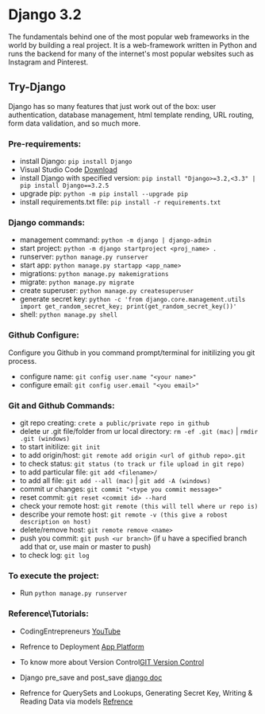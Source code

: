 # Django 3.2
The fundamentals behind one of the most popular web frameworks in the world by building a real project.
It is a web-framework written in Python and runs the backend for many of the internet's most popular websites such as Instagram and Pinterest.

## Try-Django
Django has so many features that just work out of the box: user authentication, database management, html template rending, URL routing, form data validation, and so much more.


###  Pre-requirements:
+ install Django: `pip install Django `
+ Visual Studio Code [Download](https://code.visualstudio.com/download)
+ install Django with specified version: `pip install "Django>=3.2,<3.3" | pip install Django==3.2.5`
+ upgrade pip: `python -m pip install --upgrade pip`
+ install requirements.txt file: `pip install -r requirements.txt`

### Django commands:
+ management command: `python -m django | django-admin`
+ start project: `python -m django startproject <proj_name> .`
+ runserver: `python manage.py runserver`
+ start app: `python manage.py startapp <app_name>`
+ migrations: `python manage.py makemigrations`
+ migrate: `python manage.py migrate`
+ create superuser: `python manage.py createsuperuser`
+ generate secret key: `python -c 'from django.core.management.utils import get_random_secret_key; print(get_random_secret_key())'`
+ shell:    `python manage.py shell`

### Github Configure:
Configure you Github in you command prompt/terminal for initilizing you git process.
+ configure name:   `git config user.name "<your name>"`
+ configure email:  `git config user.email "<you email>"`

### Git and Github Commands:
+ git repo creating:   `crete a public/private repo in github `
+ delete ur .git file/folder from ur local directory:		`rm -ef .git (mac)` | `rmdir .git (windows)` 
+ to start initilize:	`git init`
+ to add origin/host: 	`git remote add origin <url of github repo>.git`
+ to check status:		`git status (to track ur file upload in git repo)`
+ to add particular file:   `git add <filename>/ `
+ to add all file:   `git add --all (mac)` | `git add -A (windows)`
+ commit ur changes:		`git commit "<type you commit message>"`
+ reset commit:		`git reset <commit id> --hard`
+ check your remote host:	`git remote (this will tell where ur repo is)`
+ describe your remote host:     `git remote -v (this give a robost description on host)`
+ delete/remove host:		`git remote remove <name>` 
+ push you commit:		`git push <ur branch>` (if u have a specified branch add that or, use main or master to push)
+ to check log:		`git log`



### To execute the project:
+ Run `python manage.py runserver`

### Reference\Tutorials:
+ CodingEntrepreneurs [YouTube](https://www.youtube.com/playlist?list=PLEsfXFp6DpzRMby_cSoWTFw8zaMdTEXgL)

+ Refrence to Deployment [App Platform](https://www.codingforentrepreneurs.com/blog/prepare-django-for-digital-ocean-app-platform)

+ To know more about Version Control[GIT Version Control](https://www.codingforentrepreneurs.com/blog/version-control-with-git-basics-for-try-django-32)

+ Django pre_save and post_save [django doc](https://docs.djangoproject.com/en/4.0/ref/signals/)

+ Refrence for QuerySets and Lookups, Generating Secret Key, Writing & Reading Data via models [Refrence](/refrences)
